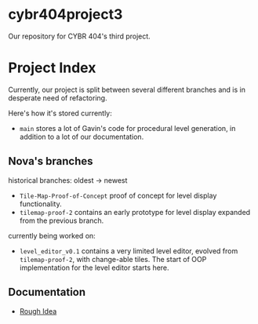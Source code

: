 # cybr404project3
Our repository for CYBR 404's third project.

# Project Index
Currently, our project is split between several different branches and is in desperate need of refactoring.

Here's how it's stored currently:
- `main` stores a lot of Gavin's code for procedural level generation, in addition to a lot of our documentation.

## Nova's branches
historical branches: oldest -> newest
- `Tile-Map-Proof-of-Concept` proof of concept for level display functionality.
- `tilemap-proof-2` contains an early prototype for level display expanded from the previous branch.

currently being worked on:
- `level_editor_v0.1` contains a very limited level editor, evolved from `tilemap-proof-2`, with change-able tiles. The start of OOP implementation for the level editor starts here.


## Documentation
- [Rough Idea](/Documentation/rough_idea.md)
